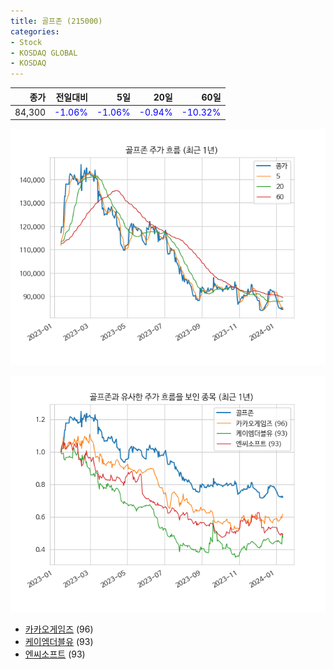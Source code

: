 ```yaml
---
title: 골프존 (215000)
categories:
- Stock
- KOSDAQ GLOBAL
- KOSDAQ
---
```


|종가|전일대비|5일|20일|60일|
|---:|-------:|--:|---:|---:|
|84,300|<span style="color: blue">-1.06%</span>|<span style="color: blue">-1.06%</span>|<span style="color: blue">-0.94%</span>|<span style="color: blue">-10.32%</span>|


<!-- more -->

![215000](/assets/images/stock/215000.png)

![215000](/assets/images/stock/215000_sim.png)

- [카카오게임즈](/293490/) (96)
- [케이엠더블유](/032500/) (93)
- [엔씨소프트](//036570/) (93)